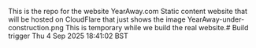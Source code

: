 This is the repo for the website YearAway.com
Static content website that will be hosted on CloudFlare that just shows the image YearAway-under-construction.png
This is temporary while we build the real website.# Build trigger Thu  4 Sep 2025 18:41:02 BST
